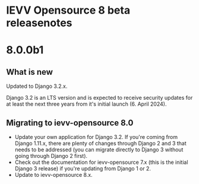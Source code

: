 IEVV Opensource 8 beta releasenotes
===================================


8.0.0b1
=======

## What is new

Updated to Django 3.2.x.

Django 3.2 is an LTS version and is expected to receive security updates for at least the next three years from it's initial 
launch (6. April 2024).


## Migrating to ievv-opensource 8.0

- Update your own application for Django 3.2. If you're coming from Django 1.11.x, there are plenty of changes through Django 2 and 3 
  that needs to be addressed (you can migrate directly to Django 3 without going through Django 2 first).
- Check out the documentation for ievv-opensource 7.x (this is the initial Django 3 release) if you're updating from Django 1 or 2.
- Update to ievv-opensource 8.x.
